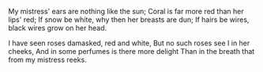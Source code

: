My mistress' ears are nothing like the sun;
Coral is far more red than her lips' red;
If snow be white, why then her breasts are dun;
If hairs be wires, black wires grow on her head.

I have seen roses damasked, red and white,
But no such roses see I in her cheeks,
And in some perfumes is there more delight
Than in the breath that from my mistress reeks.

